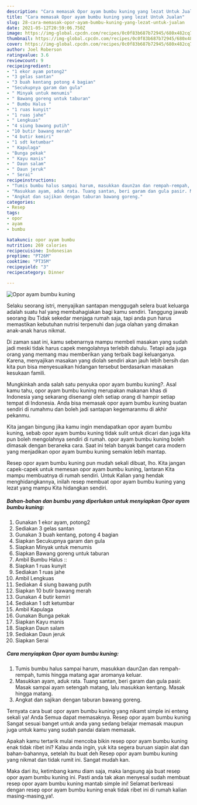 ```yaml
---
description: "Cara memasak Opor ayam bumbu kuning yang lezat Untuk Jualan"
title: "Cara memasak Opor ayam bumbu kuning yang lezat Untuk Jualan"
slug: 28-cara-memasak-opor-ayam-bumbu-kuning-yang-lezat-untuk-jualan
date: 2021-05-12T20:59:06.750Z
image: https://img-global.cpcdn.com/recipes/0c0f83b687b72945/680x482cq70/opor-ayam-bumbu-kuning-foto-resep-utama.jpg
thumbnail: https://img-global.cpcdn.com/recipes/0c0f83b687b72945/680x482cq70/opor-ayam-bumbu-kuning-foto-resep-utama.jpg
cover: https://img-global.cpcdn.com/recipes/0c0f83b687b72945/680x482cq70/opor-ayam-bumbu-kuning-foto-resep-utama.jpg
author: Joel Roberson
ratingvalue: 3.6
reviewcount: 9
recipeingredient:
- "1 ekor ayam potong2"
- "3 gelas santan"
- "3 buah kentang potong 4 bagian"
- "Secukupnya garam dan gula"
- " Minyak untuk menumis"
- " Bawang goreng untuk taburan"
- " Bumbu Halus "
- "1 ruas kunyit"
- "1 ruas jahe"
- " Lengkuas"
- "4 siung bawang putih"
- "10 butir bawang merah"
- "4 butir kemiri"
- "1 sdt ketumbar"
- " Kapulaga"
- "Bunga pekak"
- " Kayu manis"
- " Daun salam"
- " Daun jeruk"
- " Serai"
recipeinstructions:
- "Tumis bumbu halus sampai harum, masukkan daun2an dan rempah-rempah, tumis hingga matang agar aromanya keluar."
- "Masukkan ayam, aduk rata. Tuang santan, beri garam dan gula pasir. Masak sampai ayam setengah matang, lalu masukkan kentang. Masak hingga matang."
- "Angkat dan sajikan dengan taburan bawang goreng."
categories:
- Resep
tags:
- opor
- ayam
- bumbu

katakunci: opor ayam bumbu 
nutrition: 269 calories
recipecuisine: Indonesian
preptime: "PT26M"
cooktime: "PT35M"
recipeyield: "3"
recipecategory: Dinner

---
```



![Opor ayam bumbu kuning](https://img-global.cpcdn.com/recipes/0c0f83b687b72945/680x482cq70/opor-ayam-bumbu-kuning-foto-resep-utama.jpg)

Selaku seorang istri, menyajikan santapan menggugah selera buat keluarga adalah suatu hal yang membahagiakan bagi kamu sendiri. Tanggung jawab seorang ibu Tidak sekedar menjaga rumah saja, tapi anda pun harus memastikan kebutuhan nutrisi terpenuhi dan juga olahan yang dimakan anak-anak harus nikmat.

Di zaman  saat ini, kamu sebenarnya mampu membeli masakan yang sudah jadi meski tidak harus capek mengolahnya terlebih dahulu. Tetapi ada juga orang yang memang mau memberikan yang terbaik bagi keluarganya. Karena, menyajikan masakan yang diolah sendiri akan jauh lebih bersih dan kita pun bisa menyesuaikan hidangan tersebut berdasarkan masakan kesukaan famili. 



Mungkinkah anda salah satu penyuka opor ayam bumbu kuning?. Asal kamu tahu, opor ayam bumbu kuning merupakan makanan khas di Indonesia yang sekarang disenangi oleh setiap orang di hampir setiap tempat di Indonesia. Anda bisa memasak opor ayam bumbu kuning buatan sendiri di rumahmu dan boleh jadi santapan kegemaranmu di akhir pekanmu.

Kita jangan bingung jika kamu ingin mendapatkan opor ayam bumbu kuning, sebab opor ayam bumbu kuning tidak sulit untuk dicari dan juga kita pun boleh mengolahnya sendiri di rumah. opor ayam bumbu kuning boleh dimasak dengan beraneka cara. Saat ini telah banyak banget cara modern yang menjadikan opor ayam bumbu kuning semakin lebih mantap.

Resep opor ayam bumbu kuning pun mudah sekali dibuat, lho. Kita jangan capek-capek untuk memesan opor ayam bumbu kuning, lantaran Kita mampu membuatnya di rumah sendiri. Untuk Kalian yang hendak menghidangkannya, inilah resep membuat opor ayam bumbu kuning yang lezat yang mampu Kita hidangkan sendiri.

<!--inarticleads1-->

##### Bahan-bahan dan bumbu yang diperlukan untuk menyiapkan Opor ayam bumbu kuning:

1. Gunakan 1 ekor ayam, potong2
1. Sediakan 3 gelas santan
1. Gunakan 3 buah kentang, potong 4 bagian
1. Siapkan Secukupnya garam dan gula
1. Siapkan  Minyak untuk menumis
1. Siapkan  Bawang goreng untuk taburan
1. Ambil  Bumbu Halus ::
1. Siapkan 1 ruas kunyit
1. Sediakan 1 ruas jahe
1. Ambil  Lengkuas
1. Sediakan 4 siung bawang putih
1. Siapkan 10 butir bawang merah
1. Gunakan 4 butir kemiri
1. Sediakan 1 sdt ketumbar
1. Ambil  Kapulaga
1. Gunakan Bunga pekak
1. Siapkan  Kayu manis
1. Siapkan  Daun salam
1. Sediakan  Daun jeruk
1. Siapkan  Serai




<!--inarticleads2-->

##### Cara menyiapkan Opor ayam bumbu kuning:

1. Tumis bumbu halus sampai harum, masukkan daun2an dan rempah-rempah, tumis hingga matang agar aromanya keluar.
1. Masukkan ayam, aduk rata. Tuang santan, beri garam dan gula pasir. Masak sampai ayam setengah matang, lalu masukkan kentang. Masak hingga matang.
1. Angkat dan sajikan dengan taburan bawang goreng.




Ternyata cara buat opor ayam bumbu kuning yang nikamt simple ini enteng sekali ya! Anda Semua dapat memasaknya. Resep opor ayam bumbu kuning Sangat sesuai banget untuk anda yang sedang belajar memasak maupun juga untuk kamu yang sudah pandai dalam memasak.

Apakah kamu tertarik mulai mencoba bikin resep opor ayam bumbu kuning enak tidak ribet ini? Kalau anda ingin, yuk kita segera buruan siapin alat dan bahan-bahannya, setelah itu buat deh Resep opor ayam bumbu kuning yang nikmat dan tidak rumit ini. Sangat mudah kan. 

Maka dari itu, ketimbang kamu diam saja, maka langsung aja buat resep opor ayam bumbu kuning ini. Pasti anda tak akan menyesal sudah membuat resep opor ayam bumbu kuning mantab simple ini! Selamat berkreasi dengan resep opor ayam bumbu kuning enak tidak ribet ini di rumah kalian masing-masing,ya!.

